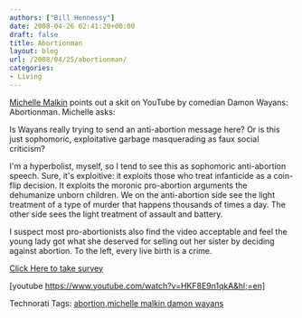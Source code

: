```yaml
---
authors: ["Bill Hennessy"]
date: 2008-04-26 02:41:20+00:00
draft: false
title: Abortionman
layout: blog
url: /2008/04/25/abortionman/
categories:
- Living
---
```


[Michelle Malkin](https://michellemalkin.com/2008/04/25/the-debate-over-abortion-man/) points out a skit on YouTube by comedian Damon Wayans: Abortionman. Michelle asks:

 

Is Wayans really trying to send an anti-abortion message here? Or is this just sophomoric, exploitative garbage masquerading as faux social criticism?

 

I'm a hyperbolist, myself, so I tend to see this as sophomoric anti-abortion speech. Sure, it's exploitive: it exploits those who treat infanticide as a coin-flip decision. It exploits the moronic pro-abortion arguments the dehumanize unborn children. We on the anti-abortion side see the light treatment of a type of murder that happens thousands of times a day. The other side sees the light treatment of assault and battery.

 

I suspect most pro-abortionists also find the video acceptable and feel the young lady got what she deserved for selling out her sister by deciding against abortion. To the left, every live birth is a crime.

 

[Click Here to take survey](https://www.surveymonkey.com/s.aspx?sm=zeM2JzaSb_2fyd6wp3UKctZQ_3d_3d)

 

 

[youtube https://www.youtube.com/watch?v=HKF8E9n1qkA&hl;=en] 

 

Technorati Tags: [abortion](https://technorati.com/tags/abortion),[michelle malkin](https://technorati.com/tags/michelle%20malkin),[damon wayans](https://technorati.com/tags/damon%20wayans)
